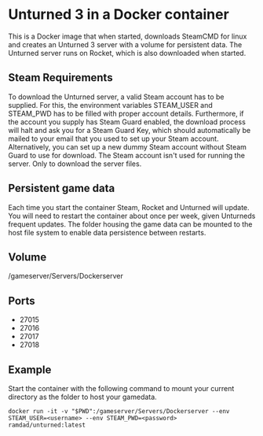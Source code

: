 # Unturned 3 in a Docker container
This is a Docker image that when started, downloads SteamCMD for linux and creates an Unturned 3 server with a volume for persistent data.
The Unturned server runs on Rocket, which is also downloaded when started.

## Steam Requirements
To download the Unturned server, a valid Steam account has to be supplied. For this, the environment variables STEAM_USER and STEAM_PWD has to be filled with proper account details. Furthermore, if the account you supply has Steam Guard enabled, the download process will halt and ask you for a Steam Guard Key, which should automatically be mailed to your email that you used to set up your Steam account.
Alternatively, you can set up a new dummy Steam account without Steam Guard to use for download. The Steam account isn't used for running the server. Only to download the server files.

## Persistent game data
Each time you start the container Steam, Rocket and Unturned will update. You will need to restart the container about once per week, given Unturneds frequent updates. The folder housing the game data can be mounted to the host file system to enable data persistence between restarts.

## Volume
/gameserver/Servers/Dockerserver

## Ports
* 27015
* 27016
* 27017
* 27018

## Example
Start the container with the following command to mount your current directory as the folder to host your gamedata.
```docker
docker run -it -v "$PWD":/gameserver/Servers/Dockerserver --env STEAM_USER=<username> --env STEAM_PWD=<password> ramdad/unturned:latest
```
